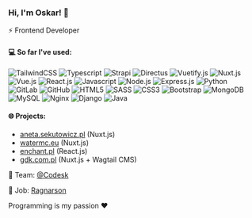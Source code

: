 ### Hi, I'm Oskar! 👋

⚡ Frontend Developer

#### 💻 So far I've used:
![TailwindCSS](https://img.shields.io/badge/-TailwindCSS-04a3bf?style=flat&logo=tailwindcss&logoColor=white)
![Typescript](https://img.shields.io/badge/-Typescript-007acc?style=flat&logo=typescript&logoColor=white) 
![Strapi](https://img.shields.io/badge/-Strapi-1c1c7e?style=flat&logo=strapi&logoColor=white) 
![Directus](https://img.shields.io/badge/-Directus-67b0f3?style=flat&logo=directus) 
![Vuetify.js](https://img.shields.io/badge/-Vuetify.js-1864ba?style=flat&logo=vuetify) 
![Nuxt.js](https://img.shields.io/badge/-Nuxt.js-0C4B33?style=flat&logo=Nuxt.js) 
![Vue.js](https://img.shields.io/badge/-Vue.js-0C4B33?style=flat&logo=Vue.js) 
![React.js](https://img.shields.io/badge/-React.js-007494?style=flat&logo=react)
![Javascript](https://img.shields.io/badge/-Javascript-black?style=flat&logo=javascript)
![Node.js](https://img.shields.io/badge/-Node.js-black?style=flat&logo=Node.js)
![Express.js](https://img.shields.io/badge/-Express.js-black?style=flat&logo=Express)
![Python](https://img.shields.io/badge/-Python-356c9a?style=flat&logo=Python&logoColor=white)
![GitLab](https://img.shields.io/badge/-GitLab-181717?style=flat&logo=gitlab)
![GitHub](https://img.shields.io/badge/-GitHub-181717?style=flat&logo=github)
![HTML5](https://img.shields.io/badge/-HTML5-E34F26?style=flat&logo=html5&logoColor=white)
![SASS](https://img.shields.io/badge/-SASS-c16792?style=flat&logo=sass&logoColor=white)
![CSS3](https://img.shields.io/badge/-CSS3-1572B6?style=flat&logo=css3)
![Bootstrap](https://img.shields.io/badge/-Bootstrap-563D7C?style=flat&logo=bootstrap)
![MongoDB](https://img.shields.io/badge/-MongoDB-black?style=flat&logo=mongodb)
![MySQL](https://img.shields.io/badge/-MySQL-black?style=flat&logo=mysql)
![Nginx](https://img.shields.io/badge/-Nginx-009136?style=flat&logo=nginx&logoColor=white)
![Django](https://img.shields.io/badge/-Django-0C4B33?style=flat&logo=django)
![Java](https://img.shields.io/badge/-Java-e6322d?style=flat&logo=java)

#### 🌐 Projects:
- [aneta.sekutowicz.pl](https://aneta.sekutowicz.pl) (Nuxt.js)
- [watermc.eu](https://watermc.eu) (Nuxt.js)
- [enchant.pl](https://enchant.pl) (React.js)
- [gdk.com.pl](https://gdk.com.pl) (Nuxt.js + Wagtail CMS)

💼 Team: [@Codesk](https://github.com/CodeskLabs)

💼 Job: [Ragnarson](https://ragnarson.com/)

Programming is my passion ❤️
